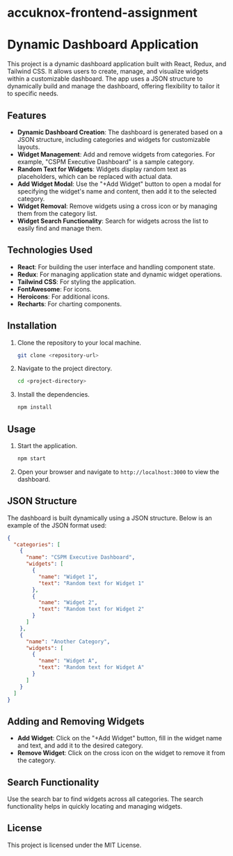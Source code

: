 # accuknox-frontend-assignment
# Dynamic Dashboard Application

This project is a dynamic dashboard application built with React, Redux, and Tailwind CSS. It allows users to create, manage, and visualize widgets within a customizable dashboard.
The app uses a JSON structure to dynamically build and manage the dashboard, offering flexibility to tailor it to specific needs.

## Features

- **Dynamic Dashboard Creation**: The dashboard is generated based on a JSON structure, including categories and widgets for customizable layouts.
- **Widget Management**: Add and remove widgets from categories. For example, "CSPM Executive Dashboard" is a sample category.
- **Random Text for Widgets**: Widgets display random text as placeholders, which can be replaced with actual data.
- **Add Widget Modal**: Use the "+Add Widget" button to open a modal for specifying the widget's name and content, then add it to the selected category.
- **Widget Removal**: Remove widgets using a cross icon or by managing them from the category list.
- **Widget Search Functionality**: Search for widgets across the list to easily find and manage them.

## Technologies Used

- **React**: For building the user interface and handling component state.
- **Redux**: For managing application state and dynamic widget operations.
- **Tailwind CSS**: For styling the application.
- **FontAwesome**: For icons.
- **Heroicons**: For additional icons.
- **Recharts**: For charting components.

## Installation

1. Clone the repository to your local machine.
   ```bash
   git clone <repository-url>
   ```
2. Navigate to the project directory.
   ```bash
   cd <project-directory>
   ```
3. Install the dependencies.
   ```bash
   npm install
   ```

## Usage

1. Start the application.
   ```bash
   npm start
   ```
2. Open your browser and navigate to `http://localhost:3000` to view the dashboard.

## JSON Structure

The dashboard is built dynamically using a JSON structure. Below is an example of the JSON format used:

```json
{
  "categories": [
    {
      "name": "CSPM Executive Dashboard",
      "widgets": [
        {
          "name": "Widget 1",
          "text": "Random text for Widget 1"
        },
        {
          "name": "Widget 2",
          "text": "Random text for Widget 2"
        }
      ]
    },
    {
      "name": "Another Category",
      "widgets": [
        {
          "name": "Widget A",
          "text": "Random text for Widget A"
        }
      ]
    }
  ]
}
```

## Adding and Removing Widgets

- **Add Widget**: Click on the "+Add Widget" button, fill in the widget name and text, and add it to the desired category.
- **Remove Widget**: Click on the cross icon on the widget to remove it from the category.

## Search Functionality

Use the search bar to find widgets across all categories. The search functionality helps in quickly locating and managing widgets.

## License

This project is licensed under the MIT License.
